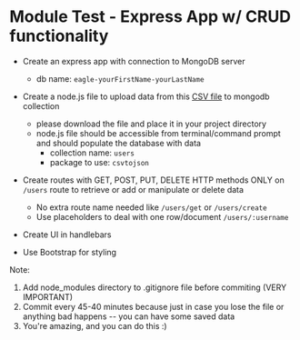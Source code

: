 # Module Test - Express App w/ CRUD functionality
 - Create an express app with connection to MongoDB server 
	 - db name: `eagle-yourFirstName-yourLastName`
   
 - Create a node.js file to upload data from this [CSV file](data.csv) to mongodb collection
   - please download the file and place it in your project directory
   - node.js file should be accessible from terminal/command prompt and should populate the database with data
	 - collection name: `users`
	 - package to use: `csvtojson`
   
 - Create routes with GET, POST, PUT, DELETE HTTP methods ONLY on `/users` route to retrieve or add or manipulate or delete data 
	 - No extra route name needed like `/users/get` or `/users/create`
	 - Use placeholders to deal with one row/document `/users/:username`
   
 - Create UI in handlebars
 
 - Use Bootstrap for styling
 
 Note: 
1. Add node_modules directory to .gitignore file before commiting (VERY IMPORTANT)
2. Commit every 45-40 minutes because just in case you lose the file or anything bad happens -- you can have some saved data
3. You're amazing, and you can do this :)
